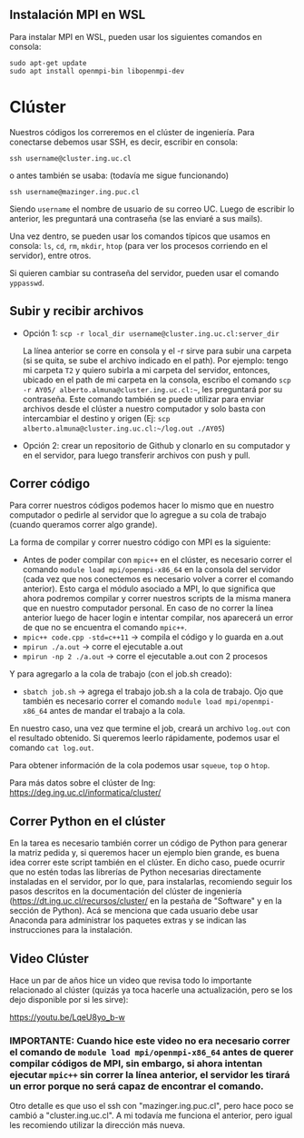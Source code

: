 ## Instalación MPI en WSL

Para instalar MPI en WSL, pueden usar los siguientes comandos en consola:

    sudo apt-get update
    sudo apt install openmpi-bin libopenmpi-dev

# Clúster

Nuestros códigos los correremos en el clúster de ingeniería. Para conectarse debemos usar SSH, es decir, escribir en consola:

```ssh username@cluster.ing.uc.cl```

o antes también se usaba: (todavía me sigue funcionando)

```ssh username@mazinger.ing.puc.cl```

Siendo ```username``` el nombre de usuario de su correo UC. Luego de escribir lo anterior, les preguntará una contraseña (se las enviaré a sus mails).

Una vez dentro, se pueden usar los comandos típicos que usamos en consola: ```ls```, ```cd```, ```rm```, ```mkdir```, ```htop``` (para ver los procesos corriendo en el servidor), entre otros.

Si quieren cambiar su contraseña del servidor, pueden usar el comando ```yppasswd```.

## Subir y recibir archivos

- Opción 1: ```scp -r local_dir username@cluster.ing.uc.cl:server_dir```

    La línea anterior se corre en consola y el -r sirve para subir una carpeta (si se quita, se sube el archivo indicado en el path). Por ejemplo: tengo mi carpeta ```T2``` y quiero subirla a mi carpeta del servidor, entonces, ubicado en el path de mi carpeta en la consola, escribo el comando  ```scp -r AY05/ alberto.almuna@cluster.ing.uc.cl:~```, les preguntará por su contraseña. Este comando también se puede utilizar para enviar archivos desde el clúster a nuestro computador y solo basta con intercambiar el destino y origen (Ej: ```scp alberto.almuna@cluster.ing.uc.cl:~/log.out ./AY05```)

- Opción 2: crear un repositorio de Github y clonarlo en su computador y en el servidor, para luego transferir archivos con push y pull.

## Correr código

Para correr nuestros códigos podemos hacer lo mismo que en nuestro computador o pedirle al servidor que lo agregue a su cola de trabajo (cuando queramos correr algo grande).

La forma de compilar y correr nuestro código con MPI es la siguiente:

- Antes de poder compilar con ```mpic++``` en el clúster, es necesario correr el comando ```module load mpi/openmpi-x86_64``` en la consola del servidor (cada vez que nos conectemos es necesario volver a correr el comando anterior). Esto carga el módulo asociado a MPI, lo que significa que ahora podremos compilar y correr nuestros scripts de la misma manera que en nuestro computador personal. En caso de no correr la línea anterior luego de hacer login e intentar compilar, nos aparecerá un error de que no se encuentra el comando ```mpic++```.
- ```mpic++ code.cpp -std=c++11``` -> compila el código y lo guarda en a.out
- ```mpirun ./a.out``` -> corre el ejecutable a.out
- ```mpirun -np 2 ./a.out``` -> corre el ejecutable a.out con 2 procesos

Y para agregarlo a la cola de trabajo (con el job.sh creado):

- ```sbatch job.sh``` -> agrega el trabajo job.sh a la cola de trabajo. Ojo que también es necesario correr el comando ```module load mpi/openmpi-x86_64``` antes de mandar el trabajo a la cola.

En nuestro caso, una vez que termine el job, creará un archivo ```log.out``` con el resultado obtenido. Si queremos leerlo rápidamente, podemos usar el comando ```cat log.out```.

Para obtener información de la cola podemos usar ```squeue```, ```top``` o ```htop```.

Para más datos sobre el clúster de Ing: https://deg.ing.uc.cl/informatica/cluster/

## Correr Python en el clúster

En la tarea es necesario también correr un código de Python para generar la matriz pedida y, si queremos hacer un ejemplo bien grande, es buena idea correr este script también en el clúster. En dicho caso, puede ocurrir que no estén todas las librerías de Python necesarias directamente instaladas en el servidor, por lo que, para instalarlas, recomiendo seguir los pasos descritos en la documentación del clúster de ingeniería (https://dt.ing.uc.cl/recursos/cluster/ en la pestaña de "Software" y en la sección de Python). Acá se menciona que cada usuario debe usar Anaconda para administrar los paquetes extras y se indican las instrucciones para la instalación.

## Video Clúster

Hace un par de años hice un video que revisa todo lo importante relacionado al clúster (quizás ya toca hacerle una actualización, pero se los dejo disponible por si les sirve):

https://youtu.be/LqeU8yo_b-w

### IMPORTANTE: Cuando hice este video no era necesario correr el comando de ```module load mpi/openmpi-x86_64``` antes de querer compilar códigos de MPI, sin embargo, si ahora intentan ejecutar ```mpic++``` sin correr la línea anterior, el servidor les tirará un error porque no será capaz de encontrar el comando.

Otro detalle es que uso el ssh con "mazinger.ing.puc.cl", pero hace poco se cambió a "cluster.ing.uc.cl". A mi todavía me funciona el anterior, pero igual les recomiendo utilizar la dirección más nueva.
